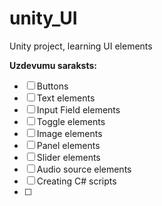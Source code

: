 # unity_UI
Unity project, learning UI elements

**Uzdevumu saraksts:**
- [ ] Buttons
- [ ] Text elements
- [ ] Input Field elements
- [ ] Toggle elements
- [ ] Image elements
- [ ] Panel elements
- [ ] Slider elements
- [ ] Audio source elements
- [ ] Creating C# scripts
- [ ] 
